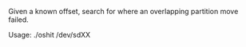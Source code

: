 Given a known offset, search for where an overlapping partition move failed.

Usage: ./oshit /dev/sdXX <offset in bytes>
